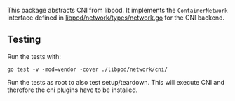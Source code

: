 This package abstracts CNI from libpod.
It implements the `ContainerNetwork` interface defined in [libpod/network/types/network.go](../types/network.go) for the CNI backend.


## Testing
Run the tests with:
```
go test -v -mod=vendor -cover ./libpod/network/cni/
```
Run the tests as root to also test setup/teardown. This will execute CNI and therefore the cni plugins have to be installed.
